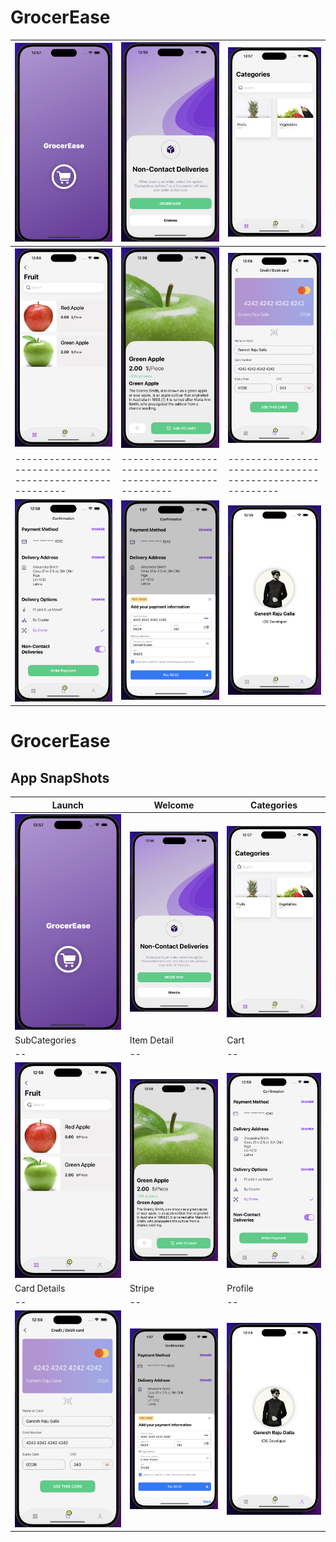 # GrocerEase


| ![Launch](GrocerEase/Media/Launch.png) | ![Welcome](GrocerEase/Media/Welcome.png) | ![Categories](GrocerEase/Media/Categories.png) 
| ------------------------------------------------------------ | ------------------------------------------------------------ | ---------------------------------------------------------
| ![SubCategories](GrocerEase/Media/SubCategory.png) | ![Item Detail](GrocerEase/Media/Detail.png) | ![Card Details](GrocerEase/Media/CardDetails.png) 
| ------------------------------------------------------------ | ------------------------------------------------------------ | ---------------------------------------------------------
| ![Payment](GrocerEase/Media/PaymentConfirmation.png) | ![Stripe](GrocerEase/Media/Stripe.png) | ![Profile](GrocerEase/Media/Profile.png) 



# GrocerEase

## App SnapShots
| Launch | Welcome | Categories |
| -- | -- | -- |
| ![Launch](GrocerEase/Media/Launch.png) | ![Welcome](GrocerEase/Media/Welcome.png) | ![Categories](GrocerEase/Media/Categories.png) 
| SubCategories | Item Detail | Cart |
| -- | -- | -- |
| ![SubCategories](GrocerEase/Media/SubCategory.png) | ![Item Detail](GrocerEase/Media/Detail.png) | ![Payment](GrocerEase/Media/PaymentConfirmation.png)
| Card Details | Stripe | Profile |
| -- | -- | -- |
| ![Card Details](GrocerEase/Media/CardDetails.png)  |  ![Stripe](GrocerEase/Media/Stripe.png) | ![Profile](GrocerEase/Media/Profile.png) 
